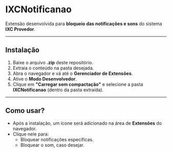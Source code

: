 # IXCNotificanao  
Extensão desenvolvida para **bloqueio das notificações e sons** do sistema **IXC Provedor**.

---

## Instalação

1. Baixe o arquivo **.zip** deste repositório.  
2. Extraia o conteúdo na pasta desejada.  
3. Abra o navegador e vá até o **Gerenciador de Extensões**.  
4. Ative o **Modo Desenvolvedor**.  
5. Clique em **"Carregar sem compactação"** e selecione a pasta **IXCNotificanao** (dentro da pasta extraída).  

---

## Como usar?

- Após a instalação, um ícone será adicionado na área de **Extensões** do navegador.  
- Clique nele para:  
  - Bloquear notificações específicas.  
  - Bloquear o som, caso desejar.  

